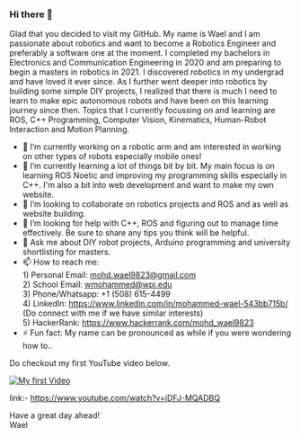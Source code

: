 ### Hi there 👋


Glad that you decided to visit my GitHub. My name is Wael and I am passionate about robotics and want to become a Robotics Engineer and preferably a software one at the moment. I completed my bachelors in Electronics and Communication Engineering in 2020 and am preparing to begin a masters in robotics in 2021. I discovered robotics in my undergrad and have loved it ever since. As I further went deeper into robotics by building some simple DIY projects, I realized that there is much I need to learn to make epic autonomous robots and have been on this learning journey since then. Topics that I currently focussing on and learning are ROS, C++ Programming, Computer Vision, Kinematics, Human-Robot Interaction and Motion Planning. 

- 🔭 I’m currently working on a robotic arm and am interested in working on other types of robots especially mobile ones!
- 🌱 I’m currently learning a lot of things bit by bit. My main focus is on learning ROS Noetic and improving my programming skills especially in C++. I'm also a bit into web development and want to make my own website.
- 👯 I’m looking to collaborate on robotics projects and ROS and as well as website building.
- 🤔 I’m looking for help with C++, ROS and figuring out to manage time effectively. Be sure to share any tips you think will be helpful.
- 💬 Ask me about DIY robot projects, Arduino programming and university shortlisting for masters.
- 📫 How to reach me:</br>
          1) Personal Email: mohd.wael9823@gmail.com </br>
          2) School Email: wmohammed@wpi.edu </br>
          3) Phone/Whatsapp: +1 (508) 615-4499 </br>
          4) LinkedIn: https://www.linkedin.com/in/mohammed-wael-543bb715b/  (Do connect with me if we have similar interests) </br>
          5) HackerRank: https://www.hackerrank.com/mohd_wael9823 </br>
- ⚡ Fun fact: My name can be pronounced as while if you were wondering how to..

Do checkout my first YouTube video below.</br>

[![My first Video](https://img.youtube.com/vi/jDFJ-MQADBQ/maxresdefault.jpg)](https://www.youtube.com/embed/jDFJ-MQADBQ) </br>

link:- https://www.youtube.com/watch?v=jDFJ-MQADBQ </br>

Have a great day ahead!</br>
Wael
